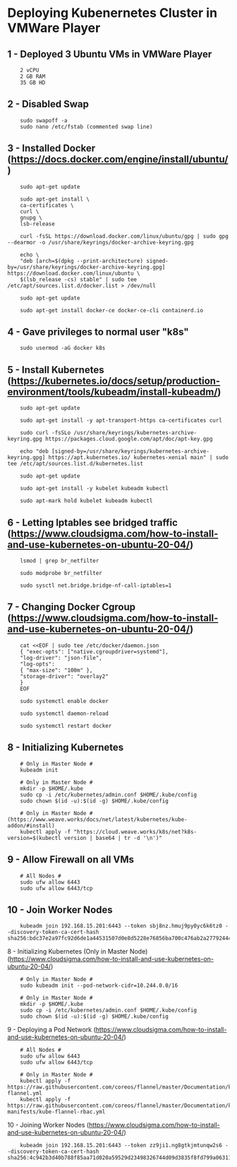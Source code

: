 # Deploying Kubenernetes Cluster in VMWare Player

## 1 - Deployed 3 Ubuntu VMs in VMWare Player

        2 vCPU
        2 GB RAM
        35 GB HD

## 2 - Disabled Swap

        sudo swapoff -a
        sudo nano /etc/fstab (commented swap line)

## 3 - Installed Docker (https://docs.docker.com/engine/install/ubuntu/)
        sudo apt-get update

        sudo apt-get install \
        ca-certificates \
        curl \
        gnupg \
        lsb-release

        curl -fsSL https://download.docker.com/linux/ubuntu/gpg | sudo gpg --dearmor -o /usr/share/keyrings/docker-archive-keyring.gpg

        echo \
        "deb [arch=$(dpkg --print-architecture) signed-by=/usr/share/keyrings/docker-archive-keyring.gpg] https://download.docker.com/linux/ubuntu \
        $(lsb_release -cs) stable" | sudo tee /etc/apt/sources.list.d/docker.list > /dev/null

        sudo apt-get update
        
        sudo apt-get install docker-ce docker-ce-cli containerd.io

## 4 - Gave privileges to normal user "k8s"

        sudo usermod -aG docker k8s

## 5 - Install Kubernetes (https://kubernetes.io/docs/setup/production-environment/tools/kubeadm/install-kubeadm/)

        sudo apt-get update

        sudo apt-get install -y apt-transport-https ca-certificates curl

        sudo curl -fsSLo /usr/share/keyrings/kubernetes-archive-keyring.gpg https://packages.cloud.google.com/apt/doc/apt-key.gpg

        echo "deb [signed-by=/usr/share/keyrings/kubernetes-archive-keyring.gpg] https://apt.kubernetes.io/ kubernetes-xenial main" | sudo tee /etc/apt/sources.list.d/kubernetes.list

        sudo apt-get update
        
        sudo apt-get install -y kubelet kubeadm kubectl
        
        sudo apt-mark hold kubelet kubeadm kubectl                

## 6 - Letting Iptables see bridged traffic (https://www.cloudsigma.com/how-to-install-and-use-kubernetes-on-ubuntu-20-04/)

        lsmod | grep br_netfilter

        sudo modprobe br_netfilter

        sudo sysctl net.bridge.bridge-nf-call-iptables=1
        
## 7 - Changing Docker Cgroup (https://www.cloudsigma.com/how-to-install-and-use-kubernetes-on-ubuntu-20-04/)

        cat <<EOF | sudo tee /etc/docker/daemon.json
        { "exec-opts": ["native.cgroupdriver=systemd"],
        "log-driver": "json-file",
        "log-opts":
        { "max-size": "100m" },
        "storage-driver": "overlay2"
        }
        EOF

        sudo systemctl enable docker
        
        sudo systemctl daemon-reload
        
        sudo systemctl restart docker


## 8 - Initializing Kubernetes
        
        # Only in Master Node #
        kubeadm init
        
        # Only in Master Node #
        mkdir -p $HOME/.kube
        sudo cp -i /etc/kubernetes/admin.conf $HOME/.kube/config
        sudo chown $(id -u):$(id -g) $HOME/.kube/config

        # Only in Master Node # (https://www.weave.works/docs/net/latest/kubernetes/kube-addon/#install)
        kubectl apply -f "https://cloud.weave.works/k8s/net?k8s-version=$(kubectl version | base64 | tr -d '\n')"

## 9 - Allow Firewall on all VMs
        
        # All Nodes #
        sudo ufw allow 6443
        sudo ufw allow 6443/tcp


## 10 - Join Worker Nodes
        
        kubeadm join 192.168.15.201:6443 --token sbj8nz.hmuj9py0yc6k6tz0 --discovery-token-ca-cert-hash sha256:bdc37e2a97fc92d6de1a44531507d0e8d5228e76856ba700c476ab2a27792444




















8 - Initializing Kubernetes (Only in Master Node) (https://www.cloudsigma.com/how-to-install-and-use-kubernetes-on-ubuntu-20-04/)

        # Only in Master Node #
        sudo kubeadm init --pod-network-cidr=10.244.0.0/16        

        # Only in Master Node #
        mkdir -p $HOME/.kube
        sudo cp -i /etc/kubernetes/admin.conf $HOME/.kube/config
        sudo chown $(id -u):$(id -g) $HOME/.kube/config

9 - Deploying a Pod Network (https://www.cloudsigma.com/how-to-install-and-use-kubernetes-on-ubuntu-20-04/)

        # All Nodes #
        sudo ufw allow 6443
        sudo ufw allow 6443/tcp

        # Only in Master Node #
        kubectl apply -f https://raw.githubusercontent.com/coreos/flannel/master/Documentation/kube-flannel.yml
        kubectl apply -f https://raw.githubusercontent.com/coreos/flannel/master/Documentation/k8s-manifests/kube-flannel-rbac.yml

10 - Joining Worker Nodes (https://www.cloudsigma.com/how-to-install-and-use-kubernetes-on-ubuntu-20-04/)

        kubeadm join 192.168.15.201:6443 --token zz9ji1.ng8gtkjmtunqw2s6 --discovery-token-ca-cert-hash sha256:4c942b3d40b788f85aa71d020a59529d23498326744d09d3835f8fd799a06311

